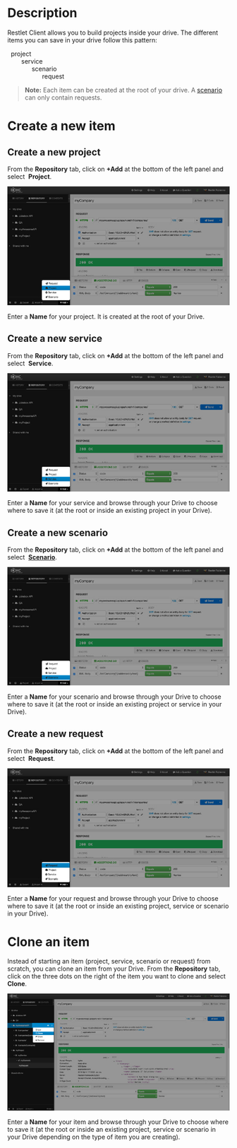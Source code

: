 # Description

Restlet Client allows you to build projects inside your drive.
The different items you can save in your drive follow this pattern:

<i class="fa fa-cloud"></i>&nbsp;&nbsp;project  
&nbsp;&nbsp;&nbsp;&nbsp;&nbsp;&nbsp;<i class="fa fa-cog"></i>&nbsp;&nbsp;service  
&nbsp;&nbsp;&nbsp;&nbsp;&nbsp;&nbsp;&nbsp;&nbsp;&nbsp;&nbsp;&nbsp;&nbsp;<i class="fa fa-rocket"></i>&nbsp;&nbsp;scenario  
&nbsp;&nbsp;&nbsp;&nbsp;&nbsp;&nbsp;&nbsp;&nbsp;&nbsp;&nbsp;&nbsp;&nbsp;&nbsp;&nbsp;&nbsp;&nbsp;&nbsp;&nbsp;<i class="fa fa-paper-plane"></i>&nbsp;&nbsp;request

>**Note:** Each item can be created at the root of your drive. A [scenario](../run-tests/scenarios "scenario") can only contain requests.

# Create a new item

## Create a new project

From the **Repository** tab, click on **+Add** at the bottom of the left panel and select <i class="fa fa-cloud"></i>&nbsp;**Project**.

![Add new project](images/add-new-project.jpg "Add new project")

Enter a **Name** for your project. It is created at the root of your Drive.

## Create a new service

From the **Repository** tab, click on **+Add** at the bottom of the left panel and select <i class="fa fa-cog"></i>&nbsp;**Service**.

![Add new service](images/add-new-service.jpg "Add new service")

Enter a **Name** for your service and browse through your Drive to choose where to save it (at the root or inside an existing project in your Drive).

## Create a new scenario

From the **Repository** tab, click on **+Add** at the bottom of the left panel and select <i class="fa fa-rocket"></i>&nbsp;**[Scenario](../run-tests/scenarios "Scenario")**.

![Add new scenario](images/add-new-scenario.jpg "Add new scenario")

Enter a **Name** for your scenario and browse through your Drive to choose where to save it (at the root or inside an existing project or service in your Drive).

## Create a new request

From the **Repository** tab, click on **+Add** at the bottom of the left panel and select <i class="fa fa-paper-plane"></i>&nbsp;**Request**.

![Add new request](images/add-new-request.jpg "Add new request")

Enter a **Name** for your request and browse through your Drive to choose where to save it (at the root or inside an existing project, service or scenario in your Drive).

# <a class="anchor" name="clone"></a>Clone an item

Instead of starting an item (project, service, scenario or request) from scratch, you can clone an item from your Drive.
From the **Repository** tab, click on the three dots on the right of the item you want to clone and select **Clone**.

![Clone item](images/clone-item.jpg "Clone item")

Enter a **Name** for your item and browse through your Drive to choose where to save it (at the root or inside an existing project, service or scenario in your Drive depending on the type of item you are creating).
